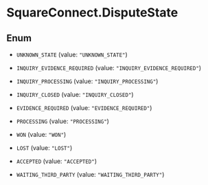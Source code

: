 # SquareConnect.DisputeState

## Enum


* `UNKNOWN_STATE` (value: `"UNKNOWN_STATE"`)

* `INQUIRY_EVIDENCE_REQUIRED` (value: `"INQUIRY_EVIDENCE_REQUIRED"`)

* `INQUIRY_PROCESSING` (value: `"INQUIRY_PROCESSING"`)

* `INQUIRY_CLOSED` (value: `"INQUIRY_CLOSED"`)

* `EVIDENCE_REQUIRED` (value: `"EVIDENCE_REQUIRED"`)

* `PROCESSING` (value: `"PROCESSING"`)

* `WON` (value: `"WON"`)

* `LOST` (value: `"LOST"`)

* `ACCEPTED` (value: `"ACCEPTED"`)

* `WAITING_THIRD_PARTY` (value: `"WAITING_THIRD_PARTY"`)


